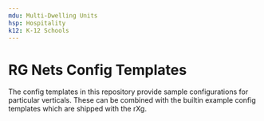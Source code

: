 ```yaml
---
mdu: Multi-Dwelling Units
hsp: Hospitality
k12: K-12 Schools
---
```


# RG Nets Config Templates

The config templates in this repository provide sample configurations for particular verticals. These can be combined with the builtin example config templates which are shipped with the rXg.

